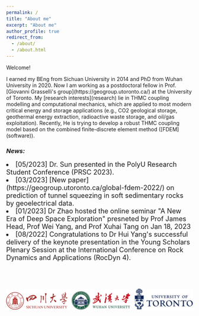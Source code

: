 ```yaml
---
permalink: /
title: "About me"
excerpt: "About me"
author_profile: true
redirect_from: 
  - /about/
  - /about.html
---
```


Welcome!

<justify>
I earned my BEng from Sichuan University in 2014 and PhD from Wuhan University in 2020. Now I am working as a postdoctoral fellow in Prof. [Giovanni Grasselli's group](https://geogroup.utoronto.ca/) at the University of Toronto. 
<justify>

<justify>
My [research interests](research) lie in THMC coupling modelling and computational mechanics, which are applied to most modern critical energy and storage applications (e.g., CO2 geological storage, geothermal energy extraction, radioactive waste storage, and oil/gas exploitation). Recently, He is trying to develop a robust THMC coupling model based on the combined finite-discrete element method ([FDEM](software)).
<justify>

### _News:_
<!-- NEWS =============================-->

<div class="container">
  <div style="height:300px;overflow:auto;">

  <li style="font-size:18px"> [05/2023] Dr. Sun presented in the PolyU Research Student Conference (PRSC 2023). </li>

  <li style="font-size:18px"> [03/2023] [New paper](https://geogroup.utoronto.ca/global-fdem-2022/) on prediction of tunnel squeezing in soft sedimentary rocks by geoelectrical data. </li>

  <li style="font-size:18px"> [01/2023] Dr Zhao hosted the online seminar "A New Era of Deep Space Exploration" presneted by Prof James Head, Prof Wei Yang, and Prof Xuhai Tang on Jan 18, 2023 </li>

  <li style="font-size:18px">  [08/2022] Congratulations to Dr Hui Yang's successful delivery of the keynote presentation in the Young Scholars Plenary Session at the International Conference on Rock Dynamics and Applications (RocDyn 4). </li>
  </div>
</div>

&nbsp;
&nbsp;

<centre>
    <img src="/images/Ulogo.png" style = "float:right" 
high = 20> 
<centre>